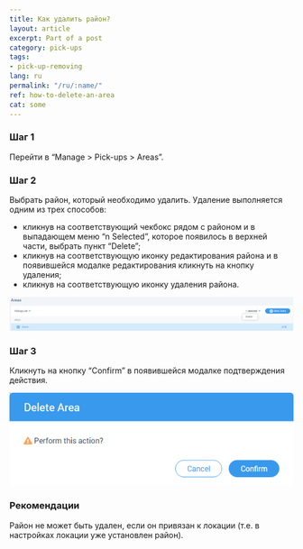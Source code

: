 ```yaml
---
title: Как удалить район?
layout: article
excerpt: Part of a post
category: pick-ups
tags:
- pick-up-removing
lang: ru
permalink: "/ru/:name/"
ref: how-to-delete-an-area
cat: some
---
```


### **Шаг 1**

Перейти в “Manage > Pick-ups > Areas”.

### **Шаг 2**

Выбрать район, который необходимо удалить. Удаление выполняется одним из трех способов:
- кликнув на соответствующий чекбокс рядом с районом и в выпадающем меню “n Selected”, которое появилось в верхней части, выбрать пункт “Delete”;
- кликнув на соответствующую иконку редактирования района и в появившейся модалке редактирования кликнуть на кнопку удаления;
- кликнув на соответствующую иконку удаления района.

![How_to_delete_an_area1](/assets/images/how_to_delete_an_area1.png)

### **Шаг 3**

Кликнуть на кнопку “Confirm” в появившейся модалке подтверждения действия.

![How_to_delete_an_area2](/assets/images/how_to_delete_an_area2.png)

### **Рекомендации**

Район не может быть удален, если он привязан к локации (т.е. в настройках локации уже установлен район).
